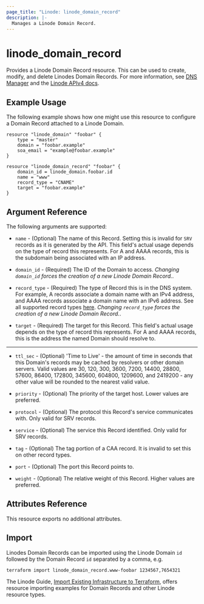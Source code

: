 ```yaml
---
page_title: "Linode: linode_domain_record"
description: |-
  Manages a Linode Domain Record.
---
```


# linode\_domain\_record

Provides a Linode Domain Record resource.  This can be used to create, modify, and delete Linodes Domain Records.
For more information, see [DNS Manager](https://www.linode.com/docs/platform/manager/dns-manager/) and the [Linode APIv4 docs](https://developers.linode.com/api/v4#operation/createDomainRecord).

## Example Usage

The following example shows how one might use this resource to configure a Domain Record attached to a Linode Domain.

```hcl
resource "linode_domain" "foobar" {
    type = "master"
    domain = "foobar.example"
    soa_email = "example@foobar.example"
}

resource "linode_domain_record" "foobar" {
    domain_id = linode_domain.foobar.id
    name = "www"
    record_type = "CNAME"
    target = "foobar.example"
}
```

## Argument Reference

The following arguments are supported:

* `name` - (Optional) The name of this Record. Setting this is invalid for `SRV` records as it is generated by the API. This field's actual usage depends on the type of record this represents. For A and AAAA records, this is the subdomain being associated with an IP address.

* `domain_id` - (Required) The ID of the Domain to access.  *Changing `domain_id` forces the creation of a new Linode Domain Record.*.

* `record_type` - (Required) The type of Record this is in the DNS system. For example, A records associate a domain name with an IPv4 address, and AAAA records associate a domain name with an IPv6 address. See all supported record types [here](https://www.linode.com/docs/api/domains/#domain-record-create__request-body-schema). *Changing `record_type` forces the creation of a new Linode Domain Record.*.

* `target` - (Required) The target for this Record. This field's actual usage depends on the type of record this represents. For A and AAAA records, this is the address the named Domain should resolve to.

- - -

* `ttl_sec` - (Optional) 'Time to Live' - the amount of time in seconds that this Domain's records may be cached by resolvers or other domain servers. Valid values are 30, 120, 300, 3600, 7200, 14400, 28800, 57600, 86400, 172800, 345600, 604800, 1209600, and 2419200 - any other value will be rounded to the nearest valid value.

* `priority` - (Optional) The priority of the target host. Lower values are preferred.

* `protocol` - (Optional) The protocol this Record's service communicates with. Only valid for SRV records.

* `service` - (Optional) The service this Record identified. Only valid for SRV records.

* `tag` - (Optional) The tag portion of a CAA record. It is invalid to set this on other record types.

* `port` - (Optional) The port this Record points to.

* `weight` - (Optional) The relative weight of this Record. Higher values are preferred.

## Attributes Reference

This resource exports no additional attributes.

## Import

Linodes Domain Records can be imported using the Linode Domain `id` followed by the Domain Record `id` separated by a comma, e.g.

```sh
terraform import linode_domain_record.www-foobar 1234567,7654321
```

The Linode Guide, [Import Existing Infrastructure to Terraform](https://www.linode.com/docs/applications/configuration-management/import-existing-infrastructure-to-terraform/), offers resource importing examples for Domain Records and other Linode resource types.
